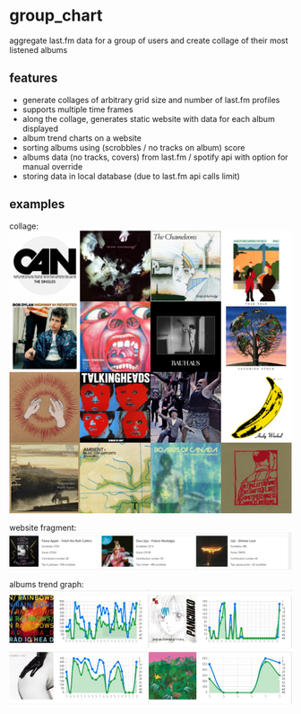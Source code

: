 # group_chart
aggregate last.fm data for a group of users and create collage of their most listened albums

## features
* generate collages of arbitrary grid size and number of last.fm profiles
* supports multiple time frames
* along the collage, generates static website with data for each album displayed
* album trend charts on a website
* sorting albums using (scrobbles / no tracks on album) score
* albums data (no tracks, covers) from last.fm / spotify api with option for manual override
* storing data in local database (due to last.fm api calls limit)

## examples

collage:
![collage](https://github.com/janquo/group_chart/blob/gh-pages/example.png)

website fragment:
![website](https://github.com/janquo/group_chart/blob/gh-pages/example2.jpg)

albums trend graph:
![trend](https://github.com/janquo/group_chart/blob/gh-pages/example3.jpg)
